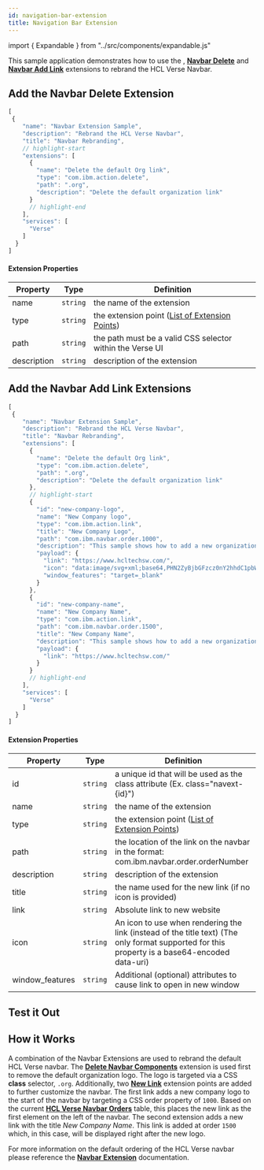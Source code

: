 ```yaml
---
id: navigation-bar-extension
title: Navigation Bar Extension
---
```

import { Expandable } from "../src/components/expandable.js"

This sample application demonstrates how to use the , **[Navbar Delete](../extension-points#custom-widget)** and **[Navbar Add Link](../extension-points#custom-widget)** extensions to rebrand the HCL Verse Navbar.

## Add the Navbar Delete Extension
```js
[
 {
    "name": "Navbar Extension Sample",
    "description": "Rebrand the HCL Verse Navbar",
    "title": "Navbar Rebranding",
    // highlight-start
    "extensions": [
      {
        "name": "Delete the default Org link",
        "type": "com.ibm.action.delete",
        "path": ".org",
        "description": "Delete the default organization link"
      }
      // highlight-end
    ],
    "services": [
      "Verse"
    ]
  }
]
```
#### Extension Properties
| Property    | Type |  Definition |
|-------------|:----:|-------------|
| name        | `string` | the name of the extension |
| type        | `string` | the extension point  ([List of Extension Points](../extension-points)) |
| path        | `string` | the path must be a valid CSS selector within the Verse UI |
| description | `string` | description of the extension |


## Add the Navbar Add Link Extensions
```js
[
 {
    "name": "Navbar Extension Sample",
    "description": "Rebrand the HCL Verse Navbar",
    "title": "Navbar Rebranding",
    "extensions": [
      {
        "name": "Delete the default Org link",
        "type": "com.ibm.action.delete",
        "path": ".org",
        "description": "Delete the default organization link"
      },
      // highlight-start
      {
        "id": "new-company-logo",
        "name": "New Company logo",
        "type": "com.ibm.action.link",
        "title": "New Company Logo",
        "path": "com.ibm.navbar.order.1000",
        "description": "This sample shows how to add a new organization logo",
        "payload": {
          "link": "https://www.hcltechsw.com/",
          "icon": "data:image/svg+xml;base64,PHN2ZyBjbGFzcz0nY2hhdC1pbWFnZScgeG1sbnM9J2h0dHA6Ly93d3cudzMub3JnLzIwMDAvc3ZnJyBmaWxsPSd3aGl0ZScgdmlld0JveD0nMCAwIDIwIDIwJz48cGF0aCBjbGFzcz0nY2hhdC1pbWFnZS1vdXRsaW5lJyBkPSdNMTAgMEM1LjYgMCAyIDMuNiAyIDhjMCA0LjEgMy4xIDcuNCA3IDcuOVYyMGw2LjgtNi41QzE3LjEgMTIuMSAxOCAxMC4xIDE4IDhjMC00LjQtMy42LTgtOC04em01IDEyLjlsLTUgNC43VjE1Yy0zLjkgMC03LTMuMS03LTdzMy4xLTcgNy03IDcgMy4xIDcgN2MwIDEuOS0uOCAzLjYtMiA0Ljl6Jy8+PC9zdmc+",
          "window_features": "target=_blank"
        }
      },
      {
        "id": "new-company-name",
        "name": "New Company Name",
        "type": "com.ibm.action.link",
        "path": "com.ibm.navbar.order.1500",
        "title": "New Company Name",
        "description": "This sample shows how to add a new organization link",
        "payload": {
          "link": "https://www.hcltechsw.com/"
        }
      }
      // highlight-end
    ],
    "services": [
      "Verse"
    ]
  }
]
```

#### Extension Properties
| Property    | Type |  Definition |
|-------------|:----:|-------------|
| id          | `string` | a unique id that will be used as the class attribute (Ex. class="navext-{id}") |
| name        | `string` | the name of the extension |
| type        | `string` | the extension point  ([List of Extension Points](../extension-points)) |
| path        | `string` | the location of the link on the navbar in the format: com.ibm.navbar.order.orderNumber |
| description | `string` | description of the extension |
| title       | `string` | the name used for the new link (if no icon is provided) |
| link        | `string` | Absolute link to new website |
| icon        | `string` | An icon to use when rendering the link (instead of the title text) (The only format supported for this property is a base64-encoded data-uri) |
| window_features |`string` | Additional (optional) attributes to cause link to open in new window |


## Test it Out
<Expandable path="samples/navbar-branding.gif" />

##  How it Works
A combination of the Navbar Extensions are used to rebrand the default HCL Verse navbar. The **[Delete Navbar Components](../extension-points#delete-navbar-components)** extension is used first to remove the default organization logo. The logo is targeted via a CSS **class** selector, `.org`. Additionally, two **[New Link](../extension-points#add-new-links)** extension points are added to further customize the navbar. The first link adds a new company logo to the start of the navbar by targeting a CSS order property of `1000`. Based on the current **[HCL Verse Navbar Orders](../extension-points#hcl-verse-navbar-orders)** table, this places the new link as the first element on the left of the navbar. The second extension adds a new link with the title *New Company Name*. This link is added at order `1500` which, in this case, will be displayed right after the new logo.

For more information on the default ordering of the HCL Verse navbar please reference the **[Navbar Extension](../extension-points#navbar-extension-points)** documentation.